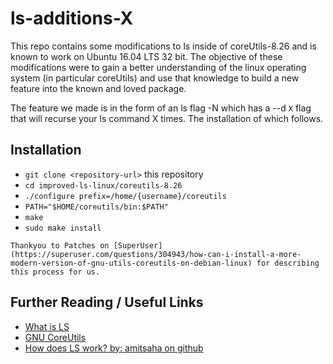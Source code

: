 # ls-additions-X

This repo contains some modifications to ls inside of coreUtils-8.26 and is known to work on Ubuntu 16.04 LTS 32 bit. The objective of these modifications were to gain a better understanding of the linux operating system (in particular coreUtils) and use that knowledge to build a new feature into the known and loved package.

The feature we made is in the form of an ls flag -N which has a --d `X` flag that will recurse your ls command X times. The installation of which follows.


## Installation

* `git clone <repository-url>` this repository
* `cd improved-ls-linux/coreutils-8.26`
* `./configure prefix=/home/{username}/coreutils`
* `PATH="$HOME/coreutils/bin:$PATH"`
* `make`
* `sudo make install`

`Thankyou to Patches on [SuperUser](https://superuser.com/questions/304943/how-can-i-install-a-more-modern-version-of-gnu-utils-coreutils-on-debian-linux) for describing this process for us.`


## Further Reading / Useful Links

* [What is LS](http://linuxcommand.org/lc3_man_pages/ls1.html)
* [GNU CoreUtils](https://www.gnu.org/software/coreutils/coreutils.html)
* [How does LS work? by: amitsaha on github](https://gist.github.com/amitsaha/8169242)


